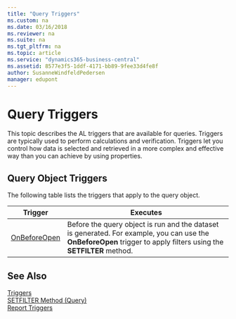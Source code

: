 ```yaml
---
title: "Query Triggers"
ms.custom: na
ms.date: 03/16/2018
ms.reviewer: na
ms.suite: na
ms.tgt_pltfrm: na
ms.topic: article
ms.service: "dynamics365-business-central"
ms.assetid: 8577e3f5-1ddf-4171-bb89-9fee33d4fe8f
author: SusanneWindfeldPedersen
manager: edupont
---
```



# Query Triggers
This topic describes the AL triggers that are available for queries. Triggers are typically used to perform calculations and verification. Triggers let you control how data is selected and retrieved in a more complex and effective way than you can achieve by using properties.  

## Query Object Triggers  
 The following table lists the triggers that apply to the query object.  

|Trigger|Executes|  
|-------------|--------------|  
|[OnBeforeOpen](devenv-onbeforeopen-trigger.md)|Before the query object is run and the dataset is generated. For example, you can use the **OnBeforeOpen** trigger to apply filters using the **SETFILTER** method.|  

## See Also  
 [Triggers](devenv-triggers.md)  
 [SETFILTER Method (Query)](../methods/devenv-setfilter-method-query.md)  
 [Report Triggers](devenv-report-triggers.md)  
